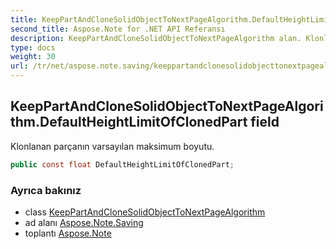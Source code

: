 ```yaml
---
title: KeepPartAndCloneSolidObjectToNextPageAlgorithm.DefaultHeightLimitOfClonedPart
second_title: Aspose.Note for .NET API Referansı
description: KeepPartAndCloneSolidObjectToNextPageAlgorithm alan. Klonlanan parçanın varsayılan maksimum boyutu.
type: docs
weight: 30
url: /tr/net/aspose.note.saving/keeppartandclonesolidobjecttonextpagealgorithm/defaultheightlimitofclonedpart/
---
```

## KeepPartAndCloneSolidObjectToNextPageAlgorithm.DefaultHeightLimitOfClonedPart field

Klonlanan parçanın varsayılan maksimum boyutu.

```csharp
public const float DefaultHeightLimitOfClonedPart;
```

### Ayrıca bakınız

* class [KeepPartAndCloneSolidObjectToNextPageAlgorithm](../)
* ad alanı [Aspose.Note.Saving](../../keeppartandclonesolidobjecttonextpagealgorithm/)
* toplantı [Aspose.Note](../../../)


